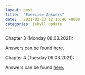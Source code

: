 ```yaml
---
layout: post
title:  "Exercise Answers"
date:   2021-02-23 12:16:40 +0000
categories: jekyll update
---
```

Chapter 3 (Monday 08.03.2021):

Answers can be found [here.](/documents/Chapter_3_exercise_answers.pdf)

Chapter 4 (Tuesday 09.03.2021):

Answers can be found [here.](/documents/Chapter_4_exercise_answers.pdf)

